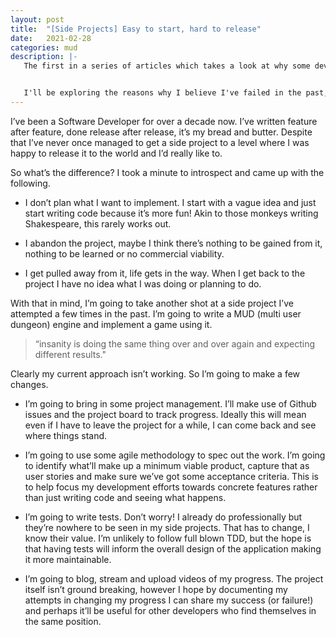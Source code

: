 ```yaml
---
layout: post
title:  "[Side Projects] Easy to start, hard to release"
date:   2021-02-28
categories: mud
description: |-
   The first in a series of articles which takes a look at why some developers, myself included, struggle to make real headway on our side projects.


   I'll be exploring the reasons why I believe I've failed in the past, the steps I'm taking to to help and the progress I make along the way.
---
```


I’ve been a Software Developer for over a decade now.  I’ve written feature after feature, done release after release, it’s my bread and butter.  Despite that I’ve never once managed to get a side project to a level where I was happy to release it to the world and I’d really like to.

So what’s the difference? I took a minute to introspect and came up with the following.

  * I don’t plan what I want to implement.  I start with a vague idea and just start writing code because it’s more fun!  Akin to those monkeys writing Shakespeare, this rarely works out.

  * I abandon the project, maybe I think there’s nothing to be gained from it, nothing to be learned or no commercial viability.
  
  * I get pulled away from it, life gets in the way.  When I get back to the project I have no idea what I was doing or planning to do.

With that in mind, I’m going to take another shot at a side project I’ve attempted a few times in the past.  I’m going to write a MUD (multi user dungeon) engine and implement a game using it.

> “insanity is doing the same thing over and over again and expecting different results."

Clearly my current approach isn’t working.  So I’m going to make a few changes.

  * I’m going to bring in some project management.  I’ll make use of Github issues and the project board to track progress.  Ideally this will mean even if I have to leave the project for a while, I can come back and see where things stand.

  * I’m going to use some agile methodology to spec out the work.  I’m going to identify what’ll make up a minimum viable product, capture that as user stories and make sure we’ve got some acceptance criteria.  This is to help focus my development efforts towards concrete features rather than just writing code and seeing what happens.

  * I’m going to write tests.  Don’t worry! I already do professionally but they’re nowhere to be seen in my side projects.  That has to change, I know their value.  I’m unlikely to follow full blown TDD, but the hope is that having tests will inform the overall design of the application making it more maintainable.

  * I’m going to blog, stream and upload videos of my progress.  The project itself isn’t ground breaking, however I hope by documenting my attempts in changing my progress I can share my success (or failure!) and perhaps it’ll be useful for other developers who find themselves in the same position.

